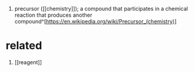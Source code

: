 1. precursor ([[chemistry]]); a compound that participates in a chemical reaction that produces another compound^[https://en.wikipedia.org/wiki/Precursor_(chemistry)]

# related
1. [[reagent]]